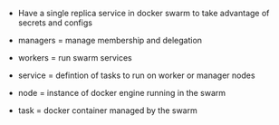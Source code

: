 - Have a single replica service in docker swarm to take advantage of secrets and configs

- managers = manage membership and delegation
- workers = run swarm services
- service = defintion of tasks to run on worker or manager nodes
- node = instance of docker engine running in the swarm
- task = docker container managed by the swarm